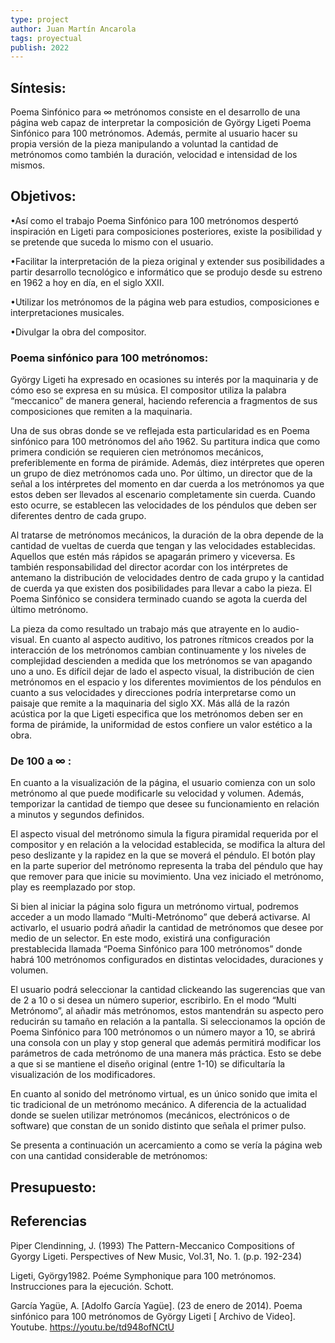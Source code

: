 ```yaml
---
type: project
author: Juan Martín Ancarola
tags: proyectual
publish: 2022
---
```


## Síntesis:

Poema Sinfónico para ∞ metrónomos consiste en el desarrollo de una página web capaz de interpretar la composición de György Ligeti Poema Sinfónico para 100 metrónomos. Además, permite al usuario hacer su propia versión de la pieza manipulando a voluntad la cantidad de metrónomos como también la duración, velocidad e intensidad de los mismos.

## Objetivos:

•Así como el trabajo Poema Sinfónico para 100 metrónomos despertó inspiración en Ligeti para composiciones posteriores, existe la posibilidad y se pretende que suceda lo mismo con el usuario.

•Facilitar la interpretación de la pieza original y extender sus posibilidades a partir desarrollo tecnológico e informático que se produjo desde su estreno en 1962 a hoy en día, en el siglo XXII.

•Utilizar los metrónomos de la página web para estudios, composiciones e interpretaciones musicales.

•Divulgar la obra del compositor. 

### Poema sinfónico para 100 metrónomos:

György Ligeti ha expresado en ocasiones su interés por la maquinaria y de cómo eso se expresa en su música. El compositor utiliza la palabra “meccanico” de manera general, haciendo referencia a fragmentos de sus composiciones que remiten a la maquinaria.

Una de sus obras donde se ve reflejada esta particularidad es en Poema sinfónico para 100 metrónomos del año 1962. Su partitura indica que como primera condición se requieren cien metrónomos mecánicos, preferiblemente en forma de pirámide. Además, diez intérpretes que operen un grupo de diez metrónomos cada uno. Por último, un director que de la señal a los intérpretes del momento en dar cuerda a los metrónomos ya que estos deben ser llevados al escenario completamente sin cuerda. Cuando esto ocurre, se establecen las velocidades de los péndulos que deben ser diferentes dentro de cada grupo.

Al tratarse de metrónomos mecánicos, la duración de la obra depende de la cantidad de vueltas de cuerda que tengan y las velocidades establecidas. Aquellos que estén más rápidos se apagarán primero y viceversa. Es también responsabilidad del director acordar con los intérpretes de antemano la distribución de velocidades dentro de cada grupo y la cantidad de cuerda ya que existen dos posibilidades para llevar a cabo la pieza. El Poema Sinfónico se considera terminado cuando se agota la cuerda del último metrónomo.

La pieza da como resultado un trabajo más que atrayente en lo audio-visual. En cuanto al aspecto auditivo, los patrones rítmicos creados por la interacción de los metrónomos cambian continuamente y los niveles de complejidad descienden a medida que los metrónomos se van apagando uno a uno. Es difícil dejar de lado el aspecto visual, la distribución de cien metrónomos en el espacio y los diferentes movimientos de los péndulos en cuanto a sus velocidades y direcciones podría interpretarse como un paisaje que remite a la maquinaria del siglo XX. Más allá de la razón acústica por la que Ligeti especifica que los metrónomos deben ser en forma de pirámide, la uniformidad de estos confiere un valor estético a la obra.
### De 100 a ∞ :

En cuanto a la visualización de la página, el usuario comienza con un solo metrónomo al que puede modificarle su velocidad y volumen. Además, temporizar la cantidad de tiempo que desee su funcionamiento en relación a minutos y segundos definidos.

El aspecto visual del metrónomo simula la figura piramidal requerida por el compositor y en relación a la velocidad establecida, se modifica la altura del peso deslizante y la rapidez en la que se moverá el péndulo. El botón play en la parte superior del metrónomo representa la traba del péndulo que hay que remover para que inicie su movimiento. Una vez iniciado el metrónomo, play es reemplazado por stop.

Si bien al iniciar la página solo figura un metrónomo virtual, podremos acceder a un modo llamado “Multi-Metrónomo” que deberá activarse. Al activarlo, el usuario podrá añadir la cantidad de metrónomos que desee por medio de un selector. En este modo, existirá una configuración prestablecida llamada “Poema Sinfónico para 100 metrónomos” donde habrá 100 metrónomos configurados en distintas velocidades, duraciones y volumen.

El usuario podrá seleccionar la cantidad clickeando las sugerencias que van de 2 a 10 o si desea un número superior, escribirlo. En el modo “Multi Metrónomo”, al añadir más metrónomos, estos mantendrán su aspecto pero reducirán su tamaño en relación a la pantalla. Si seleccionamos la opción de Poema Sinfónico para 100 metrónomos o un número mayor a 10, se abrirá una consola con un play y stop general que además permitirá modificar los parámetros de cada metrónomo de una manera más práctica. Esto se debe a que si se mantiene el diseño original (entre 1-10) se dificultaría la visualización de los modificadores.

En cuanto al sonido del metrónomo virtual, es un único sonido que imita el tic tradicional de un metrónomo mecánico. A diferencia de la actualidad donde se suelen utilizar metrónomos (mecánicos, electrónicos o de software) que constan de un sonido distinto que señala el primer pulso.

Se presenta a continuación un acercamiento a como se vería la página web con una cantidad considerable de metrónomos:
## Presupuesto:

## Referencias

Piper Clendinning, J. (1993) The Pattern-Meccanico Compositions of Gyorgy Ligeti. Perspectives of New Music, Vol.31, No. 1. (p.p. 192-234)

Ligeti, György1982. Poéme Symphonique para 100 metrónomos. Instrucciones para la ejecución. Schott.

García Yagüe, A. [Adolfo García Yagüe]. (23 de enero de 2014). Poema sinfónico para 100 metrónomos de György Ligeti [ Archivo de Video]. Youtube. https://youtu.be/td948ofNCtU